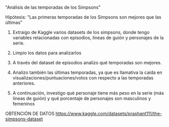 "Análisis de las temporadas de los Simpsons"

Hipótesis: "Las primeras temporadas de los Simpsons son mejores que las últimas"

1. Extraigo de Kaggle varios datasets de los simpsons, donde tengo variables 
relacionadas con episodios, líneas de guión y personajes de la serie.

2. Limpio los datos para analizarlos

3. A través del dataset de episodios analizo qué temporadas son mejores.

4. Analizo también las últimas temporadas, ya que es llamativa la caída en 
visualizaciones/puntuaciones/votos con respecto a las temporadas anteriores.

5. A continuación, investigo qué personaje tiene más peso en la serie 
(más líneas de guión) y qué porcentaje de personajes son masculinos y femeninos

OBTENCIÓN DE DATOS
https://www.kaggle.com/datasets/prashant111/the-simpsons-dataset
